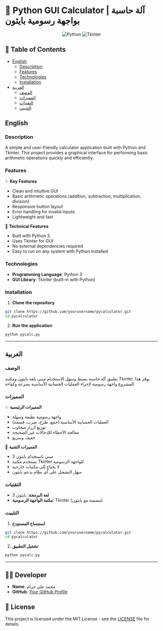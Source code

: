 # 🧮 Python GUI Calculator | آلة حاسبة بواجهة رسومية بايثون

<div align="center">

![Python](https://img.shields.io/badge/Python-3776AB?style=for-the-badge&logo=python&logoColor=white)
![Tkinter](https://img.shields.io/badge/Tkinter-FFCA28?style=for-the-badge&logo=python&logoColor=black)

</div>

## 📝 Table of Contents
- [English](#english)
  - [Description](#description)
  - [Features](#features)
  - [Technologies](#technologies)
  - [Installation](#installation)
- [العربية](#العربية)
  - [الوصف](#الوصف)
  - [المميزات](#المميزات)
  - [التقنيات](#التقنيات)
  - [التثبيت](#التثبيت)

## English

### Description
A simple and user-friendly calculator application built with Python and Tkinter. This project provides a graphical interface for performing basic arithmetic operations quickly and efficiently.

### Features
✨ **Key Features**
- Clean and intuitive GUI
- Basic arithmetic operations (addition, subtraction, multiplication, division)
- Responsive button layout
- Error handling for invalid inputs
- Lightweight and fast

🚀 **Technical Features**
- Built with Python 3
- Uses Tkinter for GUI
- No external dependencies required
- Easy to run on any system with Python installed

### Technologies
- **Programming Language**: Python 3
- **GUI Library**: Tkinter (built-in with Python)

### Installation
1. **Clone the repository**
```bash
git clone https://github.com/yourusername/pycalculator.git
cd pycalculator
```

2. **Run the application**
```bash
python pycalc.py
```

---

## العربية

### الوصف
تطبيق آلة حاسبة بسيط وسهل الاستخدام مبني بلغة بايثون ومكتبة Tkinter. يوفر هذا المشروع واجهة رسومية لإجراء العمليات الحسابية الأساسية بسرعة وكفاءة.

### المميزات
✨ **المميزات الرئيسية**
- واجهة رسومية نظيفة وسهلة
- العمليات الحسابية الأساسية (جمع، طرح، ضرب، قسمة)
- توزيع أزرار متجاوب
- معالجة الأخطاء للإدخالات غير الصحيحة
- خفيف وسريع

🚀 **المميزات التقنية**
- مبني باستخدام بايثون 3
- يستخدم مكتبة Tkinter للواجهة الرسومية
- لا يحتاج إلى مكتبات خارجية
- سهل التشغيل على أي نظام يدعم بايثون

### التقنيات
- **لغة البرمجة**: بايثون 3
- **مكتبة الواجهة الرسومية**: Tkinter (مضمنة مع بايثون)

### التثبيت
1. **استنساخ المستودع**
```bash
git clone https://github.com/yourusername/pycalculator.git
cd pycalculator
```

2. **تشغيل التطبيق**
```bash
python pycalc.py
```

---

## 👨‍💻 Developer
- **Name**: محمد علي حزام
- **GitHub**: [Your GitHub Profile](https://github.com/yourusername)

## 📄 License
This project is licensed under the MIT License - see the [LICENSE](LICENSE) file for details. 